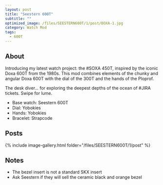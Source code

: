 ```yaml
---
layout: post
title: "Seestern 600T"
subtitle: "" 
optimized_image: /files/SEESTERN600T/1/post/DOXA-1.jpg
category: Watch Mod
tags:
  - 600T
---
```


## About

Introducing my latest watch project: the #SOXA 450T, inspired by the iconic Doxa 600T from the 1980s. This mod combines elements of the chunky and angular Doxa 600T with the dial of the 300T and the hands of the Ploprof. 

The desk diver... for exploring the deepest depths of the ocean of #JIRA tickets. Swipe for lume.⁠

- Base watch: Seestern 600T
- Dial: Yobokies
- Hands: Yobokies
- Bracelet:  Strapcode



## Posts

{% include image-gallery.html folder="/files/SEESTERN600T/1/post" %}

## Notes

- The bezel insert is not a standard SKX insert
- Ask Seestern if they will sell the ceramic black and orange bezel
